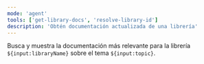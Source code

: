 ```yaml
---
mode: 'agent'
tools: ['get-library-docs', 'resolve-library-id']
description: 'Obtén documentación actualizada de una librería'
---
```

Busca y muestra la documentación más relevante para la librería `${input:libraryName}` sobre el tema `${input:topic}`.
